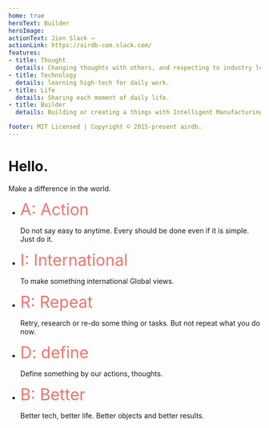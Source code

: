 ```yaml
---
home: true
heroText: Builder
heroImage:
actionText: Jion Slack →
actionLink: https://airdb-com.slack.com/
features:
- title: Thought
  details: Changing thoughts with others, and respecting to industry leaders.
- title: Technology
  details: learning high-tech for daily work.
- title: Life
  details: Sharing each moment of daily life.
- title: Builder
  details: Building or creating a things with Intelligent Manufacturing

footer: MIT Licensed | Copyright © 2015-present airdb.
---
```


# Hello.

Make a difference in the world.

- <font size=6 color=#F3716E> A: Action</font>


	Do not say easy to anytime.
	Every should be done even if it is simple.
	Just do it.

- <font size=6 color=#F3716E> I: International </font>

	To make something international
	Global views.

- <font size=6 color=#F3716E>  R: Repeat </font>

	Retry, research or re-do some thing or tasks.
	But not repeat what you do now.


- <font size=6 color=#F3716E> D: define </font>

	Define something by our actions, thoughts.


- <font size=6 color=#F3716E>  B: Better </font>

	Better tech, better life. Better objects and better results.
